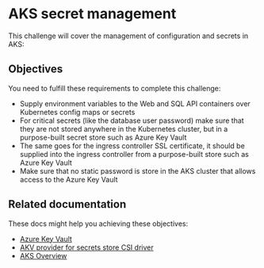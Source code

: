# AKS secret management

This challenge will cover the management of configuration and secrets in AKS:

## Objectives

You need to fulfill these requirements to complete this challenge:

* Supply environment variables to the Web and SQL API containers over Kubernetes config maps or secrets
* For critical secrets (like the database user password) make sure that they are not stored anywhere in the Kubernetes cluster, but in a purpose-built secret store such as Azure Key Vault
* The same goes for the ingress controller SSL certificate, it should be supplied into the ingress controller from a purpose-built store such as Azure Key Vault
* Make sure that no static password is store in the AKS cluster that allows access to the Azure Key Vault

## Related documentation

These docs might help you achieving these objectives:

* [Azure Key Vault](https://docs.microsoft.com/azure/key-vault/general/basic-concepts)
* [AKV provider for secrets store CSI driver](https://github.com/Azure/secrets-store-csi-driver-provider-azure)
* [AKS Overview](https://docs.microsoft.com/azure/aks/)
